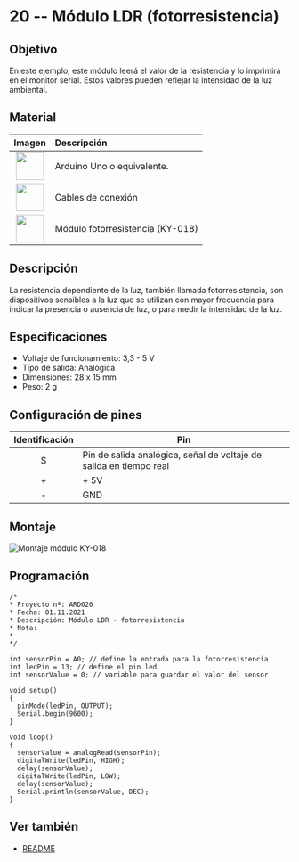 # 20 -- Módulo LDR (fotorresistencia)

## Objetivo

En este ejemplo, este módulo leerá el valor de la resistencia y
lo imprimirá en el monitor serial. Estos valores pueden reflejar la
intensidad de la luz ambiental.

## Material

|                               Imagen                               | Descripción                      |
| :----------------------------------------------------------------: | :------------------------------ |
| <img src="./../imatges/mat/mat_unor3.png" width="50" height="50">  | Arduino Uno o equivalente.       |
| <img src="./../imatges/mat/mat_cables.png" width="50" height="50"> | Cables de conexión              |
| <img src="./../imatges/mat/mat_KY-018.png" width="50" height="50"> | Módulo fotorresistencia (KY-018) |

## Descripción

La resistencia dependiente de la luz, también llamada fotorresistencia,
son dispositivos sensibles a la luz que se utilizan con mayor
frecuencia para indicar la presencia o ausencia de luz, o para
medir la intensidad de la luz.

## Especificaciones

- Voltaje de funcionamiento: 3,3 - 5 V
- Tipo de salida: Analógica
- Dimensiones: 28 x 15 mm
- Peso: 2 g

## Configuración de pines

| Identificación | Pin                                                               |
| :-----------: | ----------------------------------------------------------------- |
|       S       | Pin de salida analógica, señal de voltaje de salida en tiempo real |
|       +       | + 5V                                                              |
|       -       | GND                                                               |

## Montaje

![Montaje módulo KY-018](../imatges/ard/ard_20_01.png)

## Programación

```Arduino
/*
* Proyecto nº: ARD020
* Fecha: 01.11.2021
* Descripción: Módulo LDR - fotorresistencia
* Nota:
*
*/

int sensorPin = A0; // define la entrada para la fotorresistencia
int ledPin = 13; // define el pin led
int sensorValue = 0; // variable para guardar el valor del sensor

void setup()
{
  pinMode(ledPin, OUTPUT);
  Serial.begin(9600);
}

void loop()
{
  sensorValue = analogRead(sensorPin);
  digitalWrite(ledPin, HIGH);
  delay(sensorValue);
  digitalWrite(ledPin, LOW);
  delay(sensorValue);
  Serial.println(sensorValue, DEC);
}
```

## Ver también

- [README](../README.md)
